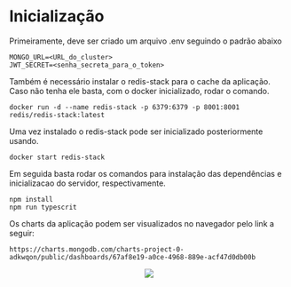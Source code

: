 # Inicialização

Primeiramente, deve ser criado um arquivo .env seguindo o padrão abaixo

```
MONGO_URL=<URL_do_cluster>
JWT_SECRET=<senha_secreta_para_o_token>
```

Também é necessário instalar o redis-stack para o cache da aplicação. Caso não tenha ele basta, com o docker inicializado, rodar o comando.

```
docker run -d --name redis-stack -p 6379:6379 -p 8001:8001 redis/redis-stack:latest
```

Uma vez instalado o redis-stack pode ser inicializado posteriormente usando.

```
docker start redis-stack
```

Em seguida basta rodar os comandos para instalação das dependências e inicializacao do servidor, respectivamente.

```
npm install
npm run typescrit
```

Os charts da aplicação podem ser visualizados no navegador pelo link a seguir:

```
https://charts.mongodb.com/charts-project-0-adkwqon/public/dashboards/67af8e19-a0ce-4968-889e-acf47d0db00b
```

<div align="center">
  <img src="https://matsueki.wordpress.com/wp-content/uploads/2018/05/932da96ad2788262ef1e5251c002443c.gif"/>
</div>
